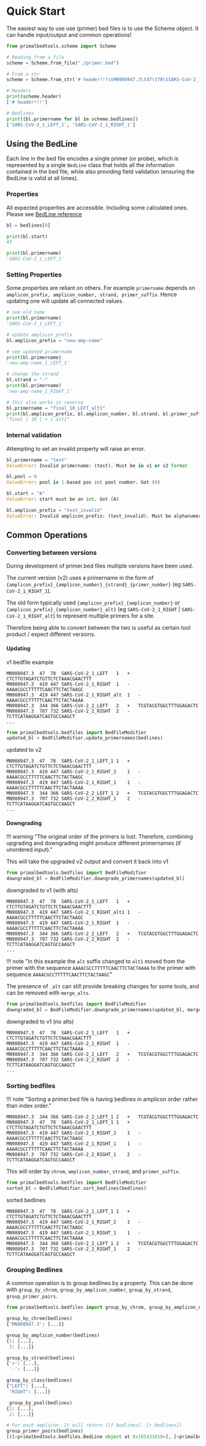 # Quick Start

The easiest way to use use (primer) bed files is to use the Scheme object. It can handle input/output and common operations! 

```python
from primalbedtools.scheme import Scheme

# Reading from a file
scheme = Scheme.from_file("./primer.bed")

# From a str
scheme = Scheme.from_str('# header!!!\nMN908947.3\t47\t78\tSARS-CoV-2_1_LEFT_1\t1\t+\tCTCTTGTAGATCTGTTCTCTAAACGAACTTT\nMN908947.3\t419\t447\tSARS-CoV-2_1_RIGHT_1\t1\t-\tAAAACGCCTTTTTCAACTTCTACTAAGC\n')

# Headers 
print(scheme.header)
['# header!!!']

# Bedlines 
print([bl.primername for bl in scheme.bedlines])
['SARS-CoV-2_1_LEFT_1', 'SARS-CoV-2_1_RIGHT_1']

```


## Using the BedLine

Each line in the bed file encodes a single primer (or probe), which is represented by a single `BedLine` class that holds all the information contained in the bed file, while also providing field validation (ensuring the BedLine is valid at all times).

### Properties 

All expected properties are accessible.  Including some calculated ones. Please see [BedLine reference](api.md)

```python
bl = bedlines[0]

print(bl.start)
47

print(bl.primername)
'SARS-CoV-2_1_LEFT_1'
```

### Setting Properties

Some properties are reliant on others. For example `primername` depends on `amplicon_prefix, amplicon_number, strand, primer_suffix`. Hence updating one will update all connected values. 

```python
# see old name
print(bl.primername)
'SARS-CoV-2_1_LEFT_1'

# update amplicon_prefix
bl.amplicon_prefix = "new-amp-name"

# see updated primername
print(bl.primername)
'new-amp-name_1_LEFT_1'

# change the strand
bl.strand = "-"
print(bl.primername)
'new-amp-name_1_RIGHT_1'

# this also works in reverse 
bl.primername = "final_10_LEFT_alt1"
print(bl.amplicon_prefix, bl.amplicon_number, bl.strand, bl.primer_suffix, sep= " | " )
"final | 10 | + | alt1"
```


### Internal validation 

Attempting to set an invalid property will raise an error.

```python
bl.primername = "test"
ValueError: Invalid primername: (test). Must be in v1 or v2 format

bl.pool = 0
ValueError: pool is 1-based pos int pool number. Got (0)

bl.start = "A"
ValueError: start must be an int. Got (A)

bl.amplicon_prefix = "test_invalid"
ValueError: Invalid amplicon_prefix: (test_invalid). Must be alphanumeric or hyphen.
```


## Common Operations

### Converting between versions

During development of primer.bed files multiple versions have been used. 

The current version (v2) uses a primername in the form of `{amplicon_prefix}_{amplicon_number}_{strand}_{primer_number}` (eg `SARS-CoV-2_1_RIGHT_1`). 

The old form typically used `{amplicon_prefix}_{amplicon_number}` or `{amplicon_prefix}_{amplicon_number}_alt1` (eg `SARS-CoV-2_1_RIGHT` | `SARS-CoV-2_1_RIGHT_alt`) to represent multiple primers for a site. 

Therefore being able to convert between the two is useful as certain tool product / expect different versions. 

#### Updating 

v1 bedfile example
```
MN908947.3	47	78	SARS-CoV-2_1_LEFT	1	+	CTCTTGTAGATCTGTTCTCTAAACGAACTTT
MN908947.3	419	447	SARS-CoV-2_1_RIGHT	1	-	AAAACGCCTTTTTCAACTTCTACTAAGC
MN908947.3	419	447	SARS-CoV-2_1_RIGHT_alt	1	-	AAAACGCCTTTTTCAACTTCTACTAAAA
MN908947.3	344	366	SARS-CoV-2_2_LEFT	2	+	TCGTACGTGGCTTTGGAGACTC
MN908947.3	707	732	SARS-CoV-2_2_RIGHT	2	-	TCTTCATAAGGATCAGTGCCAAGCT
...
```

```python
from primalbedtools.bedfiles import BedFileModifier
updated_bl = BedFileModifier.update_primernames(bedlines)
```

updated to v2 
```
MN908947.3	47	78	SARS-CoV-2_1_LEFT_1	1	+	CTCTTGTAGATCTGTTCTCTAAACGAACTTT
MN908947.3	419	447	SARS-CoV-2_1_RIGHT_2	1	-	AAAACGCCTTTTTCAACTTCTACTAAGC
MN908947.3	419	447	SARS-CoV-2_1_RIGHT_1	1	-	AAAACGCCTTTTTCAACTTCTACTAAAA
MN908947.3	344	366	SARS-CoV-2_2_LEFT_1	2	+	TCGTACGTGGCTTTGGAGACTC
MN908947.3	707	732	SARS-CoV-2_2_RIGHT_1	2	-	TCTTCATAAGGATCAGTGCCAAGCT
...
```

#### Downgrading

!!! warning "The original order of the primers is lost. Therefore, combining upgrading and downgrading might produce different primernames (if unordered input)."

This will take the upgraded v2 output and convert it back into v1 
    
```python
from primalbedtools.bedfiles import BedFileModifier
downgraded_bl = BedFileModifier.downgrade_primernames(updated_bl)
```
downgraded to v1 (with alts)
```
MN908947.3	47	78	SARS-CoV-2_1_LEFT	1	+	CTCTTGTAGATCTGTTCTCTAAACGAACTTT
MN908947.3	419	447	SARS-CoV-2_1_RIGHT_alt1 1	-	AAAACGCCTTTTTCAACTTCTACTAAGC
MN908947.3	419	447	SARS-CoV-2_1_RIGHT	1	-	AAAACGCCTTTTTCAACTTCTACTAAAA
MN908947.3	344	366	SARS-CoV-2_2_LEFT	2	+	TCGTACGTGGCTTTGGAGACTC
MN908947.3	707	732	SARS-CoV-2_2_RIGHT	2	-	TCTTCATAAGGATCAGTGCCAAGCT
...
```
!!! note "In this example the `alt` suffix changed to `alt1` moved from the primer with the sequence `AAAACGCCTTTTTCAACTTCTACTAAAA` to the primer with sequence `AAAACGCCTTTTTCAACTTCTACTAAGC`"

The presence of `_alt` can still provide breaking changes for some tools, and can be removed with `merge_alts`.

```python
from primalbedtools.bedfiles import BedFileModifier
downgraded_bl = BedFileModifier.downgrade_primernames(updated_bl, merge_alts=True)
```
downgraded to v1 (no alts)
```
MN908947.3	47	78	SARS-CoV-2_1_LEFT	1	+	CTCTTGTAGATCTGTTCTCTAAACGAACTTT
MN908947.3	419	447	SARS-CoV-2_1_RIGHT	1	-	AAAACGCCTTTTTCAACTTCTACTAAAA
MN908947.3	344	366	SARS-CoV-2_2_LEFT	2	+	TCGTACGTGGCTTTGGAGACTC
MN908947.3	707	732	SARS-CoV-2_2_RIGHT	2	-	TCTTCATAAGGATCAGTGCCAAGCT
...
```

### Sorting bedfiles

!!! note "Sorting a primer.bed file is having bedlines in amplicon order rather than index order."

```
MN908947.3	344	366	SARS-CoV-2_2_LEFT_1	2	+	TCGTACGTGGCTTTGGAGACTC
MN908947.3	47	78	SARS-CoV-2_1_LEFT_1	1	+	CTCTTGTAGATCTGTTCTCTAAACGAACTTT
MN908947.3	419	447	SARS-CoV-2_1_RIGHT_2	1	-	AAAACGCCTTTTTCAACTTCTACTAAGC
MN908947.3	419	447	SARS-CoV-2_1_RIGHT_1	1	-	AAAACGCCTTTTTCAACTTCTACTAAAA
MN908947.3	707	732	SARS-CoV-2_2_RIGHT_1	2	-	TCTTCATAAGGATCAGTGCCAAGCT
```

This will order by `chrom`, `amplicon_number`, `strand`, and `primer_suffix`.

```python
from primalbedtools.bedfiles import BedFileModifier
sorted_bl = BedFileModifier.sort_bedlines(bedlines)
```
sorted bedlines
```
MN908947.3	47	78	SARS-CoV-2_1_LEFT_1	1	+	CTCTTGTAGATCTGTTCTCTAAACGAACTTT
MN908947.3	419	447	SARS-CoV-2_1_RIGHT_2	1	-	AAAACGCCTTTTTCAACTTCTACTAAGC
MN908947.3	419	447	SARS-CoV-2_1_RIGHT_1	1	-	AAAACGCCTTTTTCAACTTCTACTAAAA
MN908947.3	344	366	SARS-CoV-2_2_LEFT_1	2	+	TCGTACGTGGCTTTGGAGACTC
MN908947.3	707	732	SARS-CoV-2_2_RIGHT_1	2	-	TCTTCATAAGGATCAGTGCCAAGCT
```

### Grouping Bedlines

A common operation is to group bedlines by a property. This can be done with `group_by_chrom`, `group_by_amplicon_number`, `group_by_strand`, `group_primer_pairs`. 

```python
from primalbedtools.bedfiles import group_by_chrom, group_by_amplicon_number, group_by_strand, group_primer_pairs, group_by_pool

group_by_chrom(bedlines)
{'MN908947.3': [...]}

group_by_amplicon_number(bedlines)
{1: [...],
 2: [...]}

group_by_strand(bedlines)
{'+': [...],
 '-': [...]}

group_by_class(bedlines)
{"LEFT": [...],
 "RIGHT": [...]}

 group_by_pool(bedlines)
{1: [...],
 2: [...]}

# For each amplicon. It will return ([f bedlines], [r bedlines])
group_primer_pairs(bedlines)
[([<primalbedtools.bedfiles.BedLine object at 0x105431650>], [<primalbedtools.bedfiles.BedLine object at 0x105431fd0>, <primalbedtools.bedfiles.BedLine object at 0x105432850>]), ([<primalbedtools.bedfiles.BedLine object at 0x105432150>], [<primalbedtools.bedfiles.BedLine object at 0x105432650>])]
```